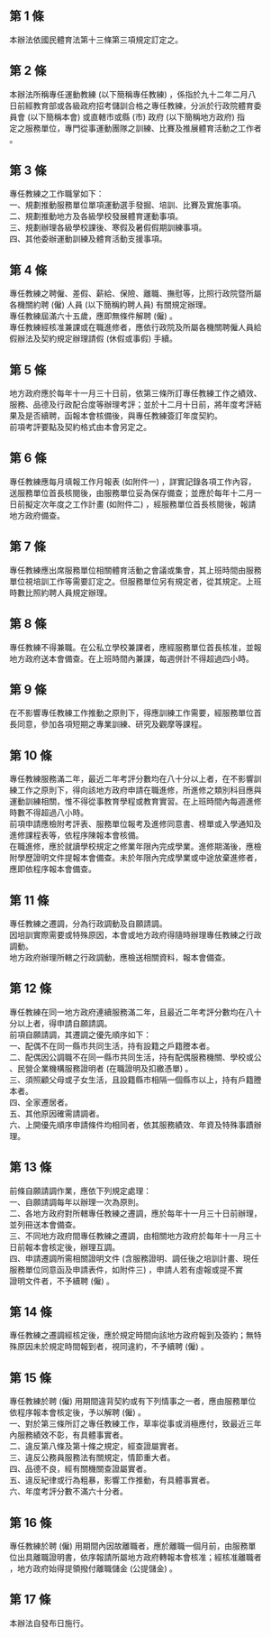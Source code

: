 第 1 條
-------
本辦法依國民體育法第十三條第三項規定訂定之。

第 2 條
-------
本辦法所稱專任運動教練 (以下簡稱專任教練) ，係指於九十二年二月八  
日前經教育部或各級政府招考儲訓合格之專任教練，分派於行政院體育委  
員會 (以下簡稱本會) 或直轄市或縣 (市) 政府 (以下簡稱地方政府) 指  
定之服務單位，專門從事運動團隊之訓練、比賽及推展體育活動之工作者  
。

第 3 條
-------
專任教練之工作職掌如下：  
一、規劃推動服務單位單項運動選手發掘、培訓、比賽及實施事項。  
二、規劃推動地方及各級學校發展體育運動事項。  
三、規劃辦理各級學校課後、寒假及暑假假期訓練事項。  
四、其他委辦運動訓練及體育活動支援事項。

第 4 條
-------
專任教練之聘僱、差假、薪給、保險、離職、撫慰等，比照行政院暨所屬  
各機關約聘 (僱) 人員 (以下簡稱約聘人員) 有關規定辦理。  
專任教練屆滿六十五歲，應即無條件解聘 (僱) 。  
專任教練經核准兼課或在職進修者，應依行政院及所屬各機關聘僱人員給  
假辦法及契約規定辦理請假 (休假或事假) 手續。

第 5 條
-------
地方政府應於每年十一月三十日前，依第三條所訂專任教練工作之績效、  
服務、品德及行政配合度等辦理考評；並於十二月十日前，將年度考評結  
果及是否續聘，函報本會核備後，與專任教練簽訂年度契約。  
前項考評要點及契約格式由本會另定之。

第 6 條
-------
專任教練應每月填報工作月報表 (如附件一) ，詳實記錄各項工作內容，  
送服務單位首長核閱後，由服務單位妥為保存備查；並應於每年十二月一  
日前擬定次年度之工作計畫 (如附件二) ，經服務單位首長核閱後，報請  
地方政府備查。

第 7 條
-------
專任教練應出席服務單位相關體育活動之會議或集會，其上班時間由服務  
單位視培訓工作等需要訂定之。但服務單位另有規定者，從其規定。上班  
時數比照約聘人員規定辦理。

第 8 條
-------
專任教練不得兼職。在公私立學校兼課者，應經服務單位首長核准，並報  
地方政府送本會備查。在上班時間內兼課，每週併計不得超過四小時。

第 9 條
-------
在不影響專任教練工作推動之原則下，得應訓練工作需要，經服務單位首  
長同意，參加各項短期之專業訓練、研究及觀摩等課程。

第 10 條
--------
專任教練服務滿二年，最近二年考評分數均在八十分以上者，在不影響訓  
練工作之原則下，得向該地方政府申請在職進修，所進修之類別科目應與  
運動訓練相關，惟不得從事教育學程或教育實習。在上班時間內每週進修  
時數不得超過八小時。  
前項申請應檢附考評表、服務單位報考及進修同意書、榜單或入學通知及  
進修課程表等，依程序陳報本會核備。  
在職進修，應於就讀學校規定之修業年限內完成學業。進修期滿後，應檢  
附學歷證明文件提報本會備查。未於年限內完成學業或中途放棄進修者，  
應即依程序報本會備查。

第 11 條
--------
專任教練之遷調，分為行政調動及自願請調。  
因培訓實際需要或特殊原因，本會或地方政府得隨時辦理專任教練之行政  
調動。  
地方政府辦理所轄之行政調動，應檢送相關資料，報本會備查。

第 12 條
--------
專任教練在同一地方政府連續服務滿二年，且最近二年考評分數均在八十  
分以上者，得申請自願請調。  
前項自願請調，其遷調之優先順序如下：  
一、配偶不在同一縣市共同生活，持有設籍之戶籍謄本者。  
二、配偶因公調職不在同一縣市共同生活，持有配偶服務機關、學校或公  
    、民營企業機構服務證明者 (在職證明及扣繳憑單) 。  
三、須照顧父母或子女生活，且設籍縣市相隔一個縣市以上，持有戶籍謄  
    本者。  
四、全家遷居者。  
五、其他原因確需請調者。  
六、上開優先順序申請條件均相同者，依其服務績效、年資及特殊事蹟辦  
    理。

第 13 條
--------
前條自願請調作業，應依下列規定處理：  
一、自願請調每年以辦理一次為原則。  
二、各地方政府對所轄專任教練之遷調，應於每年十一月三十日前辦理，  
    並列冊送本會備查。  
三、不同地方政府間專任教練之遷調，由相關地方政府於每年十一月三十  
    日前報本會核定後，辦理互調。  
四、申請遷調所需相關證明文件 (含服務證明、調任後之培訓計畫、現任  
    服務單位同意函及申請表件，如附件三) ，申請人若有虛報或提不實  
    證明文件者，不予續聘 (僱) 。

第 14 條
--------
專任教練之遷調經核定後，應於規定時間向該地方政府報到及簽約；無特  
殊原因未於規定時間報到者，視同違約，不予續聘 (僱) 。

第 15 條
--------
專任教練於聘 (僱) 用期間違背契約或有下列情事之一者，應由服務單位  
依程序報本會核定後，予以解聘 (僱) 。  
一、對於第三條所訂之專任教練工作，草率從事或消極應付，致最近三年  
    內服務績效不彰，有具體事實者。  
二、違反第八條及第十條之規定，經查證屬實者。  
三、違反公務員服務法有關規定，情節重大者。  
四、品德不良，經有關機關查證屬實者。  
五、違反紀律或行為粗暴，影響工作推動，有具體事實者。  
六、年度考評分數不滿六十分者。

第 16 條
--------
專任教練於聘 (僱) 用期間內因故離職者，應於離職一個月前，由服務單  
位出具離職證明書，依序報請所屬地方政府轉報本會核准；經核准離職者  
，地方政府始得提領撥付離職儲金 (公提儲金) 。

第 17 條
--------
本辦法自發布日施行。

